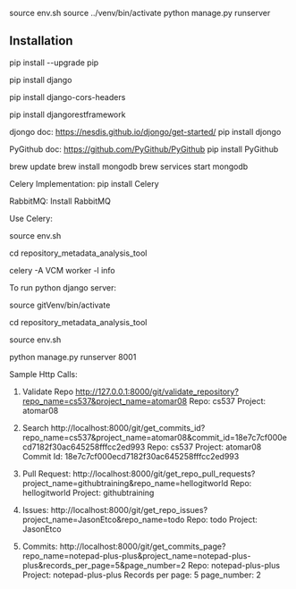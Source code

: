 source env.sh
source ../venv/bin/activate
python manage.py runserver

## Installation ##
pip install --upgrade pip

pip install django

pip install django-cors-headers

pip install djangorestframework

djongo doc: https://nesdis.github.io/djongo/get-started/
pip install djongo

PyGithub doc: https://github.com/PyGithub/PyGithub
pip install PyGithub

brew update
brew install mongodb
brew services start mongodb

Celery Implementation:
pip install Celery

RabbitMQ:
Install RabbitMQ

Use Celery:

source env.sh

cd repository_metadata_analysis_tool

celery -A VCM worker -l info

To run python django server:

source gitVenv/bin/activate

cd repository_metadata_analysis_tool

source env.sh

python manage.py runserver 8001


Sample Http Calls:


1. Validate Repo
http://127.0.0.1:8000/git/validate_repository?repo_name=cs537&project_name=atomar08
Repo: cs537
Project: atomar08


2. Search
http://localhost:8000/git/get_commits_id?repo_name=cs537&project_name=atomar08&commit_id=18e7c7cf000ecd7182f30ac645258fffcc2ed993
Repo: cs537
Project: atomar08
Commit Id: 18e7c7cf000ecd7182f30ac645258fffcc2ed993


3. Pull Request:
http://localhost:8000/git/get_repo_pull_requests?project_name=githubtraining&repo_name=hellogitworld
Repo: hellogitworld
Project: githubtraining


4. Issues:
http://localhost:8000/git/get_repo_issues?project_name=JasonEtco&repo_name=todo
Repo: todo
Project: JasonEtco


5. Commits:
http://localhost:8000/git/get_commits_page?repo_name=notepad-plus-plus&project_name=notepad-plus-plus&records_per_page=5&page_number=2
Repo: notepad-plus-plus
Project: notepad-plus-plus
Records per page: 5
page_number: 2